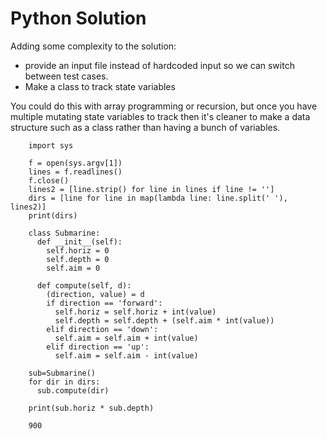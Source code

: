 # Python Solution

Adding some complexity to the solution:
- provide an input file instead of hardcoded input so we can switch between test cases.
- Make a class to track state variables

You could do this with array programming or recursion, but once you have multiple mutating state variables to track then it's cleaner to make a data structure such as a class rather than having a bunch of variables.

		import sys

		f = open(sys.argv[1])
		lines = f.readlines()
		f.close()
		lines2 = [line.strip() for line in lines if line != '']
		dirs = [line for line in map(lambda line: line.split(' '), lines2)]
		print(dirs)

		class Submarine:
		  def __init__(self):
			self.horiz = 0
			self.depth = 0
			self.aim = 0

		  def compute(self, d):
			(direction, value) = d
			if direction == 'forward':
			  self.horiz = self.horiz + int(value)
			  self.depth = self.depth + (self.aim * int(value))
			elif direction == 'down':
			  self.aim = self.aim + int(value)
			elif direction == 'up':
			  self.aim = self.aim - int(value)

		sub=Submarine()
		for dir in dirs:
		  sub.compute(dir)

		print(sub.horiz * sub.depth)
	
		900
		
		